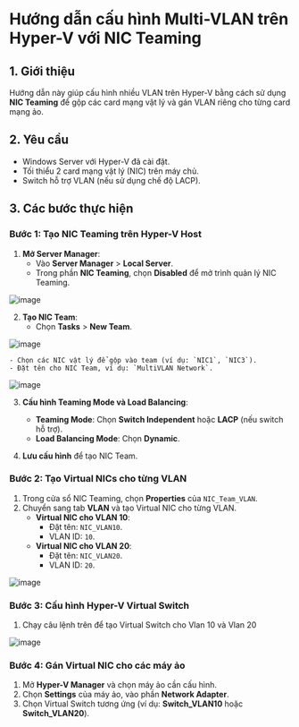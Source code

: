 # Hướng dẫn cấu hình Multi-VLAN trên Hyper-V với NIC Teaming

## 1. Giới thiệu
Hướng dẫn này giúp cấu hình nhiều VLAN trên Hyper-V bằng cách sử dụng **NIC Teaming** để gộp các card mạng vật lý và gán VLAN riêng cho từng card mạng ảo.

## 2. Yêu cầu
- Windows Server với Hyper-V đã cài đặt.
- Tối thiểu 2 card mạng vật lý (NIC) trên máy chủ.
- Switch hỗ trợ VLAN (nếu sử dụng chế độ LACP).

## 3. Các bước thực hiện

### Bước 1: Tạo NIC Teaming trên Hyper-V Host
1. **Mở Server Manager**:
    - Vào **Server Manager** > **Local Server**.
    - Trong phần **NIC Teaming**, chọn **Disabled** để mở trình quản lý NIC Teaming.

![image](https://github.com/user-attachments/assets/85cf806c-8309-4cf8-a0f6-0b09d04edaf0)

2. **Tạo NIC Team**:
    - Chọn **Tasks** > **New Team**.
      
![image](https://github.com/user-attachments/assets/82050458-caf2-4c02-9762-113f426cdf1b)

    - Chọn các NIC vật lý để gộp vào team (ví dụ: `NIC1`, `NIC3`).
    - Đặt tên cho NIC Team, ví dụ: `MultiVLAN Network`.
    
![image](https://github.com/user-attachments/assets/f1000de4-41db-4cd5-aee4-e157a8a1f3ef)


3. **Cấu hình Teaming Mode và Load Balancing**:
    - **Teaming Mode**: Chọn **Switch Independent** hoặc **LACP** (nếu switch hỗ trợ).
    - **Load Balancing Mode**: Chọn **Dynamic**.

4. **Lưu cấu hình** để tạo NIC Team.

### Bước 2: Tạo Virtual NICs cho từng VLAN
1. Trong cửa sổ NIC Teaming, chọn **Properties** của `NIC_Team_VLAN`.
2. Chuyển sang tab **VLAN** và tạo Virtual NIC cho từng VLAN.
    - **Virtual NIC cho VLAN 10**:
        - Đặt tên: `NIC_VLAN10`.
        - VLAN ID: `10`.
    - **Virtual NIC cho VLAN 20**:
        - Đặt tên: `NIC_VLAN20`.
        - VLAN ID: `20`.

![image](https://github.com/user-attachments/assets/a81f4597-ad4d-4950-ad0d-8c031745cadd)

### Bước 3: Cấu hình Hyper-V Virtual Switch
1. Chạy câu lệnh trên để tạo Virtual Switch cho Vlan 10 và Vlan 20
   
![image](https://github.com/user-attachments/assets/0e093a6b-bbd6-4024-97ae-3c1e764c3f22)


### Bước 4: Gán Virtual NIC cho các máy ảo
1. Mở **Hyper-V Manager** và chọn máy ảo cần cấu hình.
2. Chọn **Settings** của máy ảo, vào phần **Network Adapter**.
3. Chọn Virtual Switch tương ứng (ví dụ: **Switch_VLAN10** hoặc **Switch_VLAN20**).
